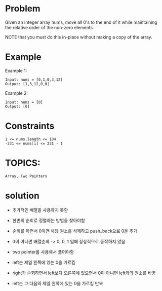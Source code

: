 # Problem
Given an integer array nums, move all 0's to the end of it while maintaining the relative order of the non-zero elements.

NOTE that you must do this in-place without making a copy of the array.


# Example
Example 1:

	Input: nums = [0,1,0,3,12]
	Output: [1,3,12,0,0]

Example 2:

	Input: nums = [0]
	Output: [0]

# Constraints

	1 <= nums.length <= 104
	-231 <= nums[i] <= 231 - 1

# TOPICS:
	Array, Two Pointers

# solution
- 추가적인 배열을 사용하지 못함
- 한번의 순회로 정렬하는 방법을 찾아야함
- 순회를 하면서 0이면 해당 원소를 삭제하고 push_back으로 0을 추가
- 0이 아니면 배열순회
-> 0, 0, 1 일때 정상적으로 동작하지 않음

- two pointer를 사용해서 풀어야함
- left는 제일 왼쪽에 있는 0을 가르킴
- right가 순회하면서 left보다 오른쪽에 있으면서 0이 아니면 left와의 원소를 바꿈
- left는 그 다음의 제일 왼쪽에 있는 0을 가르킴
반복
